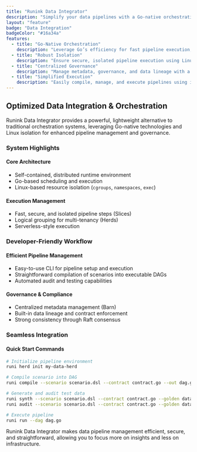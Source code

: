 ```yaml
---
title: "Runink Data Integrator"
description: "Simplify your data pipelines with a Go-native orchestration and governance platform featuring robust isolation, resource control, and streamlined execution."
layout: "feature"
badge: "Data Integration"
badgeColor: "#16a34a"
features:
  - title: "Go-Native Orchestration"
    description: "Leverage Go’s efficiency for fast pipeline execution, eliminating complex infrastructure dependencies like Kubernetes."
  - title: "Robust Isolation"
    description: "Ensure secure, isolated pipeline execution using Linux primitives for resource control and per-slice isolation."
  - title: "Centralized Governance"
    description: "Manage metadata, governance, and data lineage with a distributed, Raft-backed metadata store for high consistency."
  - title: "Simplified Execution"
    description: "Easily compile, manage, and execute pipelines using intuitive CLI commands for streamlined development and operations."
---
```


## Optimized Data Integration & Orchestration

Runink Data Integrator provides a powerful, lightweight alternative to traditional orchestration systems, leveraging Go-native technologies and Linux isolation for enhanced pipeline management and governance.

### System Highlights

#### Core Architecture
- Self-contained, distributed runtime environment
- Go-based scheduling and execution
- Linux-based resource isolation (`cgroups`, `namespaces`, `exec`)

#### Execution Management
- Fast, secure, and isolated pipeline steps (Slices)
- Logical grouping for multi-tenancy (Herds)
- Serverless-style execution

### Developer-Friendly Workflow

#### Efficient Pipeline Management
- Easy-to-use CLI for pipeline setup and execution
- Straightforward compilation of scenarios into executable DAGs
- Automated audit and testing capabilities

#### Governance & Compliance
- Centralized metadata management (Barn)
- Built-in data lineage and contract enforcement
- Strong consistency through Raft consensus

### Seamless Integration

#### Quick Start Commands
```bash
# Initialize pipeline environment
runi herd init my-data-herd

# Compile scenario into DAG
runi compile --scenario scenario.dsl --contract contract.go --out dag.go

# Generate and audit test data
runi synth --scenario scenario.dsl --contract contract.go --golden data.json
runi audit --scenario scenario.dsl --contract contract.go --golden data.json

# Execute pipeline
runi run --dag dag.go
```

Runink Data Integrator makes data pipeline management efficient, secure, and straightforward, allowing you to focus more on insights and less on infrastructure.